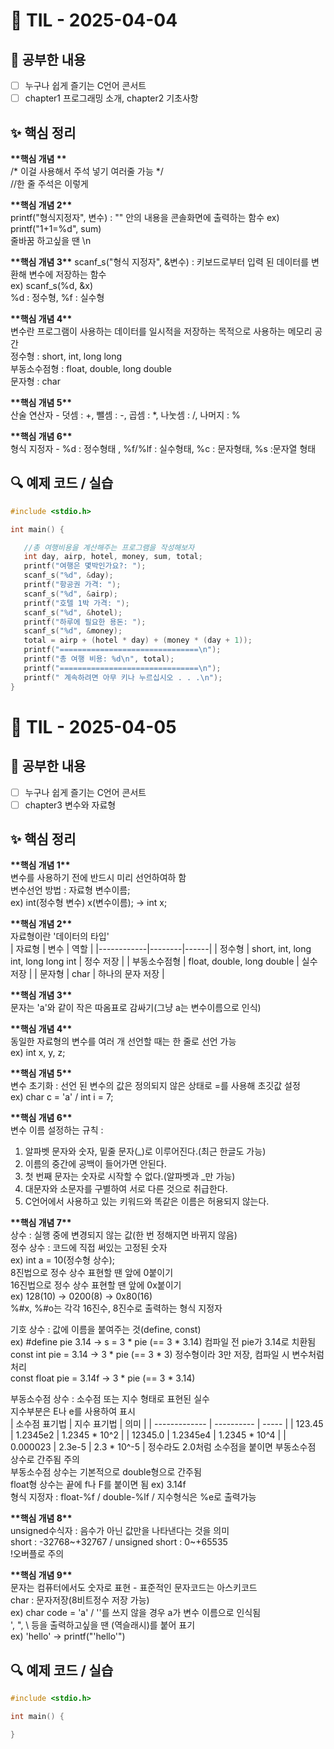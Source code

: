 # 📘 TIL - 2025-04-04

## 📍 공부한 내용
- [ ] 누구나 쉽게 즐기는 C언어 콘서트 
- [ ] chapter1 프로그래밍 소개, chapter2 기초사항

## ✨ 핵심 정리
**\*\*핵심 개념 \*\***  
/* 이걸 사용해서 주석 넣기 여러줄 가능 */  
//한 줄 주석은 이렇게  

**\*\*핵심 개념 2\*\***    
printf("형식지정자", 변수)  : "" 안의 내용을 콘솔화면에 출력하는 함수
ex) printf("1+1=%d", sum)   
줄바꿈 하고싶을 땐 \n  

**\*\*핵심 개념 3\*\***
scanf_s("형식 지정자", &변수) : 키보드로부터 입력 된 데이터를 변환해 변수에 저장하는 함수  
ex) scanf_s(%d, &x)  
%d : 정수형, %f : 실수형  

**\*\*핵심 개념 4\*\***   
변수란 프로그램이 사용하는 데이터를 일시적을 저장하는 목적으로 사용하는 메모리 공간  
정수형 : short, int, long long  
부동소수점형 : float, double, long double  
문자형 : char  

**\*\*핵심 개념 5\*\***   
산술 연산자 - 덧셈 : +, 뺄셈 : -, 곱셈 : *, 나눗셈 : /, 나머지 : %  

**\*\*핵심 개념 6\*\***  
형식 지정자 - %d : 정수형태 , %f/%lf : 실수형태, %c : 문자형태, %s :문자열 형태  

## 🔍 예제 코드 / 실습
 
 ```c
 #include <stdio.h>
 
 int main() {
 
 	//총 여행비용을 계산해주는 프로그램을 작성해보자
 	int day, airp, hotel, money, sum, total;
 	printf("여행은 몇박인가요?: ");
 	scanf_s("%d", &day);
 	printf("항공권 가격: ");
 	scanf_s("%d", &airp);
 	printf("호텔 1박 가격: ");
 	scanf_s("%d", &hotel);
 	printf("하루에 필요한 용돈: ");
 	scanf_s("%d", &money);
 	total = airp + (hotel * day) + (money * (day + 1));
 	printf("===============================\n");
 	printf("총 여행 비용: %d\n", total);
 	printf("===============================\n");
 	printf(" 계속하려면 아무 키나 누르십시오 . . .\n");
 }
 ```
 
 
 # 📘 TIL - 2025-04-05   
 
 ## 📍 공부한 내용   
 - [ ] 누구나 쉽게 즐기는 C언어 콘서트  
 - [ ] chapter3 변수와 자료형 
 
## ✨ 핵심 정리  
 **\*\*핵심 개념 1\*\***  
  변수를 사용하기 전에 반드시 미리 선언하여하 함  
  변수선언 방법 : 자료형 변수이름;  
  ex) int(정수형 변수) x(변수이름); -> int x;  
  
 **\*\*핵심 개념 2\*\***  
 자료형이란 '데이터의 타입'  
 | 자료형  | 변수 | 역할 |
 |------------|--------|------|
 | 정수형     | short, int, long int, long long int | 정수 저장 |
 | 부동소수점형 | float, double, long double | 실수 저장 |
 | 문자형     | char | 하나의 문자 저장 |
 
 
 **\*\*핵심 개념 3\*\***  
  문자는 'a'와 같이 작은 따옴표로 감싸기(그냥 a는 변수이름으로 인식)  
  
 **\*\*핵심 개념 4\*\***  
  동일한 자료형의 변수를 여러 개 선언할 때는 한 줄로 선언 가능  
  ex) int x, y, z;  
  
 **\*\*핵심 개념 5\*\***   
  변수 초기화 : 선언 된 변수의 값은 정의되지 않은 상태로 =를 사용해 초깃값 설정  
  ex) char c = 'a' / int i = 7;  
  
 **\*\*핵심 개념 6\*\***  
  변수 이름 설정하는 규칙 :  
  1. 알파벳 문자와 숫자, 밑줄 문자(_)로 이루어진다.(최근 한글도 가능)  
  2. 이름의 중간에 공백이 들어가면 안된다.  
  3. 첫 번째 문자는 숫자로 시작할 수 없다.(알파벳과 _만 가능)  
  4. 대문자와 소문자를 구별하여 서로 다른 것으로 취급한다.   
  5. C언어에서 사용하고 있는 키워드와 똑같은 이름은 허용되지 않는다.
 
 
 **\*\*핵심 개념 7\*\***     
 상수 : 실행 중에 변경되지 않는 값(한 번 정해지면 바뀌지 않음)   
 정수 상수 : 코드에 직접 써있는 고정된 숫자  
 ex) int a = 10(정수형 상수);  
 8진법으로 정수 상수 표현할 땐 앞에 0붙이기  
 16진법으로 정수 상수 표현할 땐 앞에 0x붙이기  
 ex) 128(10) -> 0200(8) -> 0x80(16)  
 %#x, %#o는 각각 16진수, 8진수로 출력하는 형식 지정자 
 
 기호 상수 : 값에 이름을 붙여주는 것(define, const)  
 ex) #define pie 3.14 -> s = 3 * pie (== 3 * 3.14) 컴파일 전 pie가 3.14로 치환됨  
     const int pie = 3.14 -> 3 * pie (== 3 * 3) 정수형이라 3만 저장, 컴파일 시 변수처럼 처리  
     const float pie = 3.14f -> 3 * pie (== 3 * 3.14)  
     
 부동소수점 상수 : 소수점 또는 지수 형태로 표현된 실수  
 지수부분은 E나 e를 사용하여 표시  
 | 소수점 표기법 | 지수 표기법 | 의미 |
 | ------------- | ---------- | ----- |
 | 123.45        | 1.2345e2 | 1.2345 * 10^2  |
 | 12345.0       | 1.2345e4 | 1.2345 * 10^4 |
 | 0.000023      | 2.3e-5 | 2.3 * 10^-5 |
 정수라도 2.0처럼 소수점을 붙이면 부동소수점 상수로 간주됨 주의  
 부동소수점 상수는 기본적으로 double형으로 간주됨   
 float형 상수는 끝에 f나 F를 붙이면 됨 ex) 3.14f  
 형식 지정자 : float-%f / double-%lf / 지수형식은 %e로 출력가능
 
 **\*\*핵심 개념 8\*\***  
 unsigned수식자 : 음수가 아닌 값만을 나타낸다는 것을 의미   
 short : -32768~+32767 / unsigned short : 0~+65535    
 !오버플로 주의   
 
 **\*\*핵심 개념 9\*\***  
 문자는 컴퓨터에서도 숫자로 표현 - 표준적인 문자코드는 아스키코드  
 char : 문자저장(8비트정수 저장 가능)  
 ex) char code = 'a' / ''를 쓰지 않을 경우 a가 변수 이름으로 인식됨  
 ', ", \ 등을 출력하고싶을 땐 \(역슬래시)를 붙어 표기  
 ex) 'hello' -> printf("\'hello\'")  
 
 ## 🔍 예제 코드 / 실습  
  
  ```c
  #include <stdio.h>
  
  int main() {
  
  }
  ```
